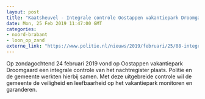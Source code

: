 ```yaml
---
layout: post
title: "Kaatsheuvel - Integrale controle Oostappen vakantiepark Droomgaard"
date: Mon, 25 Feb 2019 11:47:00 GMT
categories: 
- noord-brabant 
- loon_op_zand 
externe_link: "https://www.politie.nl/nieuws/2019/februari/25/08-integrale-controle-oostappen-vakantiepark-droomgaard.html"
---
```


Op zondagochtend 24 februari 2019 vond op Oostappen vakantiepark Droomgaard een integrale controle van het nachtregister plaats. Politie en de gemeente werkten hierbij samen. Met deze uitgebreide controle wil de gemeente de veiligheid en leefbaarheid op het vakantiepark monitoren en garanderen.
